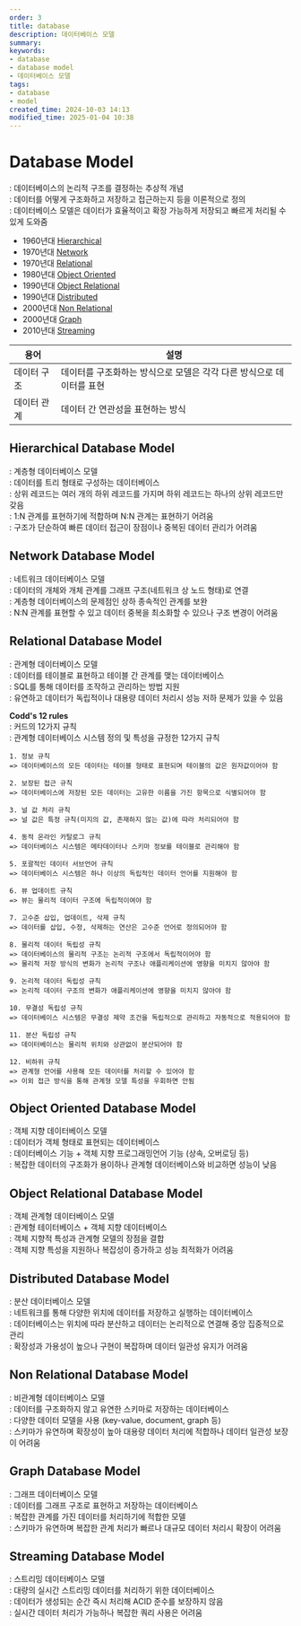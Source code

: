 ```yaml
---
order: 3
title: database
description: 데이터베이스 모델
summary:
keywords:
- database
- database model
- 데이터베이스 모델
tags:
- database
- model
created_time: 2024-10-03 14:13
modified_time: 2025-01-04 10:38
---
```


# Database Model
: 데이터베이스의 논리적 구조를 결정하는 추상적 개념  
: 데이터를 어떻게 구조화하고 저장하고 접근하는지 등을 이론적으로 정의  
: 데이터베이스 모델은 데이터가 효율적이고 확장 가능하게 저장되고 빠르게 처리될 수 있게 도와줌  

- 1960년대 [Hierarchical](#hierarchical-database-model)
- 1970년대 [Network](#network-database-model) 
- 1970년대 [Relational](#relational-database-model)
- 1980년대 [Object Oriented](#object-oriented-database-model)
- 1990년대 [Object Relational](#object-relational-database-model)
- 1990년대 [Distributed](#distributed-database-model)
- 2000년대 [Non Relational](#non-relational-database-model)
- 2000년대 [Graph](#graph-database-model)
- 2010년대 [Streaming](#streaming-database-model)


용어 | 설명
---|---
데이터 구조 | 데이터를 구조화하는 방식으로 모델은 각각 다른 방식으로 데이터를 표현
데이터 관계 | 데이터 간 연관성을 표현하는 방식



## Hierarchical Database Model
: 계층형 데이터베이스 모델  
: 데이터를 트리 형태로 구성하는 데이터베이스  
: 상위 레코드는 여러 개의 하위 레코드를 가지며 하위 레코드는 하나의 상위 레코드만 갖음  
: 1:N 관계를 표현하기에 적합하며 N:N 관계는 표현하기 어려움  
: 구조가 단순하여 빠른 데이터 접근이 장점이나 중복된 데이터 관리가 어려움  



## Network Database Model
: 네트워크 데이터베이스 모델  
: 데이터의 개체와 개체 관계를 그래프 구조(네트워크 상 노드 형태)로 연결  
: 계층형 데이터베이스의 문제점인 상하 종속적인 관계를 보완  
: N:N 관계를 표현할 수 있고 데이터 중복을 최소화할 수 있으나 구조 변경이 어려움  



## Relational Database Model
: 관계형 데이터베이스 모델  
: 데이터를 테이블로 표현하고 테이블 간 관계를 맺는 데이터베이스  
: SQL를 통해 데이터를 조작하고 관리하는 방법 지원  
: 유연하고 데이터가 독립적이나 대용량 데이터 처리시 성능 저하 문제가 있을 수 있음  

**Codd's 12 rules**  
: 커드의 12가지 규칙  
: 관계형 데이터베이스 시스템 정의 및 특성을 규정한 12가지 규칙  

```
1. 정보 규칙
=> 데이터베이스의 모든 데이터는 테이블 형태로 표현되며 테이블의 값은 원자값이어야 함

2. 보장된 접근 규칙
=> 데이터베이스에 저장된 모든 데이터는 고유한 이름을 가진 항목으로 식별되어야 함

3. 널 값 처리 규칙
=> 널 값은 특정 규칙(미지의 값, 존재하지 않는 값)에 따라 처리되어야 함

4. 동적 온라인 카탈로그 규칙
=> 데이터베이스 시스템은 메타데이터나 스키마 정보를 테이블로 관리해야 함

5. 포괄적인 데이터 서브언어 규칙
=> 데이터베이스 시스템은 하나 이상의 독립적인 데이터 언어를 지원해야 함

6. 뷰 업데이트 규칙
=> 뷰는 물리적 데이터 구조에 독립적이여야 함

7. 고수준 삽입, 업데이트, 삭제 규칙
=> 데이터를 삽입, 수정, 삭제하는 연산은 고수준 언어로 정의되어야 함

8. 물리적 데이터 독립성 규칙
=> 데이터베이스의 물리적 구조는 논리적 구조에서 독립적이어야 함
=> 물리적 저장 방식의 변화가 논리적 구조나 애플리케이션에 영향을 미치지 않아야 함

9. 논리적 데이터 독립성 규칙
=> 논리적 데이터 구조의 변화가 애플리케이션에 영향을 미치지 않아야 함

10. 무결성 독립성 규칙
=> 데이터베이스 시스템은 무결성 제약 조건을 독립적으로 관리하고 자동적으로 적용되어야 함

11. 분산 독립성 규칙
=> 데이터베이스는 물리적 위치와 상관없이 분산되어야 함

12. 비하위 규칙
=> 관계형 언어를 사용해 모든 데이터를 처리할 수 있어야 함
=> 이외 접근 방식을 통해 관계형 모델 특성을 우회하면 안됨
```



## Object Oriented Database Model
: 객체 지향 데이터베이스 모델  
: 데이터가 객체 형태로 표현되는 데이터베이스  
: 데이터베이스 기능 + 객체 지향 프로그래밍언어 기능 (상속, 오버로딩 등)  
: 복잡한 데이터의 구조화가 용이하나 관계형 데이터베이스와 비교하면 성능이 낮음  



## Object Relational Database Model
: 객체 관계형 데이터베이스 모델  
: 관계형 테이터베이스 + 객체 지향 데이터베이스  
: 객체 지향적 특성과 관계형 모델의 장점을 결합  
: 객체 지향 특성을 지원하나 복잡성이 증가하고 성능 최적화가 어려움  



## Distributed Database Model
: 분산 데이터베이스 모델  
: 네트워크를 통해 다양한 위치에 데이터를 저장하고 실행하는 데이터베이스  
: 데이터베이스는 위치에 따라 분산하고 데이터는 논리적으로 연결해 중앙 집중적으로 관리  
: 확장성과 가용성이 높으나 구현이 복잡하며 데이터 일관성 유지가 어려움  



## Non Relational Database Model
: 비관계형 데이터베이스 모델  
: 데이터를 구조화하지 않고 유연한 스키마로 저장하는 데이터베이스  
: 다양한 데이터 모델을 사용 (key-value, document, graph 등)  
: 스키마가 유연하며 확장성이 높아 대용량 데이터 처리에 적합하나 데이터 일관성 보장이 어려움  



## Graph Database Model
: 그래프 데이터베이스 모델  
: 데이터를 그래프 구조로 표현하고 저장하는 데이터베이스  
: 복잡한 관계를 가진 데이터를 처리하기에 적합한 모델  
: 스키마가 유연하며 복잡한 관계 처리가 빠르나 대규모 데이터 처리시 확장이 어려움  



## Streaming Database Model
: 스트리밍 데이터베이스 모델  
: 대량의 실시간 스트리밍 데이터를 처리하기 위한 데이터베이스  
: 데이터가 생성되는 순간 즉시 처리해 ACID 준수를 보장하지 않음  
: 실시간 데이터 처리가 가능하나 복잡한 쿼리 사용은 어려움  